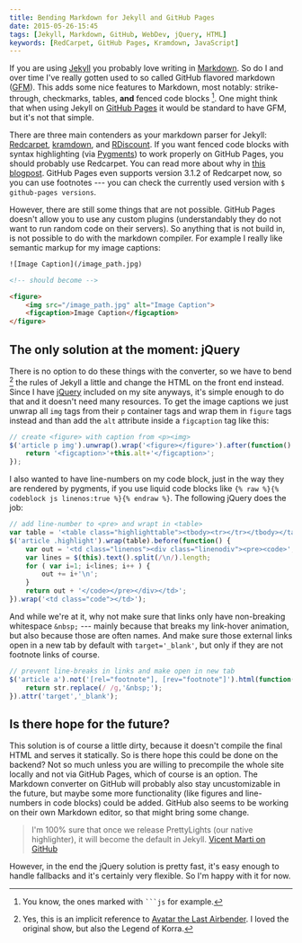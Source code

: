 ```yaml
---
title: Bending Markdown for Jekyll and GitHub Pages
date: 2015-05-26-15:45
tags: [Jekyll, Markdown, GitHub, WebDev, jQuery, HTML]
keywords: [RedCarpet, GitHub Pages, Kramdown, JavaScript]
---
```


If you are using [Jekyll](http://jekyll.com/) you probably love writing in [Markdown](http://daringfireball.net/projects/markdown/syntax). So do I and over time I've really gotten used to so called GitHub flavored markdown ([GFM](https://help.github.com/articles/github-flavored-markdown/)). This adds some nice features to Markdown, most notably: strike-through, checkmarks, tables, **and** fenced code blocks [^1]. One might think that when using Jekyll on [GitHub Pages](https://pages.github.com/) it would be standard to have GFM, but it's not that simple.

There are three main contenders as your markdown parser for Jekyll: [Redcarpet](https://github.com/vmg/redcarpet), [kramdown](http://kramdown.gettalong.org/index.html), and [RDiscount](http://dafoster.net/projects/rdiscount/). If you want fenced code blocks with syntax highlighting (via [Pygments](http://pygments.org)) to work properly on GitHub Pages, you should probably use Redcarpet. You can read more about why in [this blogpost](http://ajoz.github.io/2014/06/29/i-want-my-github-flavored-markdown/). GitHub Pages even supports version 3.1.2 of Redcarpet now, so you can use footnotes --- you can check the currently used version with `$ github-pages versions`.

However, there are still some things that are not possible. GitHub Pages doesn't allow you to use any custom plugins (understandably they do not want to run random code on their servers). So anything that is not build in, is not possible to do with the markdown compiler. For example I really like semantic markup for my image captions:

```html
![Image Caption](/image_path.jpg)

<!-- should become -->

<figure>
    <img src="/image_path.jpg" alt="Image Caption">
    <figcaption>Image Caption</figcaption>
</figure>
```


## The only solution at the moment: jQuery

There is no option to do these things with the converter, so we have to bend [^2] the rules of Jekyll a little and change the HTML on the front end instead. Since I have [jQuery](http://jquery.com/) included on my site anyways, it's simple enough to do that and it doesn't need many resources. To get the image captions we just unwrap all `img` tags from their `p` container tags and wrap them in `figure` tags instead and than add the `alt` attribute inside a `figcaption` tag like this:

```js
// create <figure> with caption from <p><img>
$('article p img').unwrap().wrap('<figure></figure>').after(function() {
    return '<figcaption>'+this.alt+'</figcaption>';
});
```

I also wanted to have line-numbers on my code block, just in the way they are rendered by pygments, if you use liquid code blocks like `{% raw %}{% codeblock js linenos:true %}{% endraw %}`. The following jQuery does the job:

```js
// add line-number to <pre> and wrapt in <table>
var table = '<table class="highlighttable"><tbody><tr></tr></tbody></table>';
$('article .highlight').wrap(table).before(function() {
    var out = '<td class="linenos"><div class="linenodiv"><pre><code>';
    var lines = $(this).text().split(/\n/).length;
    for ( var i=1; i<lines; i++ ) {
        out += i+'\n';
    }
    return out + '</code></pre></div></td>';
}).wrap('<td class="code"></td>');
```

And while we're at it, why not make sure that links only have non-breaking whitespace `&nbsp;` --- mainly because that breaks my link-hover animation, but also because those are often names. And make sure those external links open in a new tab by default with `target='_blank'`, but only if they are not footnote links of course.

```js
// prevent line-breaks in links and make open in new tab
$('article a').not('[rel="footnote"], [rev="footnote"]').html(function(i, str) {
    return str.replace(/ /g,'&nbsp;');
}).attr('target','_blank');
```

## Is there hope for the future?

This solution is of course a little dirty, because it doesn't compile the final HTML and serves it statically. So is there hope this could be done on the backend? Not so much unless you are willing to precompile the whole site locally and not via GitHub Pages, which of course is an option. The Markdown converter on GitHub will probably also stay uncustomizable in the future, but maybe some more functionality (like figures and line-numbers in code blocks) could be added. GitHub also seems to be working on their own Markdown editor, so that might bring some change.

> I'm 100% sure that once we release PrettyLights (our native highlighter),
> it will become the default in Jekyll.
> [Vicent Marti on GitHub](https://github.com/github/pages-gem/pull/79)

However, in the end the jQuery solution is pretty fast, it's easy enough to handle fallbacks and it's certainly very flexible. So I'm happy with it for now.


[^1]: You know, the ones marked with ```` ```js ```` for example.
[^2]: Yes, this is an implicit reference to [Avatar the Last Airbender](http://avatar.wikia.com/wiki/Bending_arts). I loved the original show, but also the Legend of Korra.
